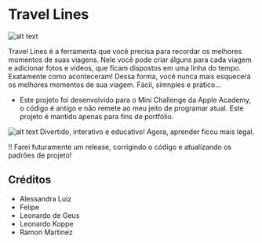 # Travel Lines
![alt text](https://i.imgur.com/wjUDoQp.png)

Travel Lines é a ferramenta que você precisa para recordar os melhores momentos de suas viagens. Nele você pode criar álguns para cada viagem e adicionar fotos e vídeos, que ficam dispostos em uma linha do tempo.
Exatamente como aconteceram!
Dessa forma, você nunca mais esquecerá os melhores momentos de sua viagem.
Fácil, simnples e prático...


* Este projeto foi desenvolvido para o Mini Challenge da Apple Academy, o código é antigo e não remete ao meu jeito de programar atual. Este projeto é mantido apenas para fins de portfólio.


![alt text](https://i.imgur.com/6YEv2ju.png)
Divertido, interativo e educativo! Agora, aprender ficou mais legal.

!! Farei futuramente um release, corrigindo o código e atualizando os padrões de projeto!



## Créditos

* Alessandra Luiz
* Felipe 
* Leonardo de Geus
* Leonardo Koppe
* Ramon Martinez
